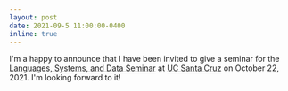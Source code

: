 ```yaml
---
layout: post
date: 2021-09-5 11:00:00-0400
inline: true
---
```


I'm a happy to announce that I have been invited to give a seminar for the [Languages, Systems, and Data Seminar](https://lsd.ucsc.edu/lsd-seminar/2021fa/) at [UC Santa Cruz](https://www.ucsc.edu/) on October 22, 2021. I'm looking forward to it!
